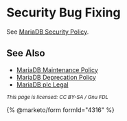 # Security Bug Fixing

See [MariaDB Security Policy](https://mariadb.org/about/security-policy/).

## See Also

* [MariaDB Maintenance Policy](https://app.gitbook.com/s/aEnK0ZXmUbJzqQrTjFyb/community-server/about/maintenance-policy)
* [MariaDB Deprecation Policy](https://app.gitbook.com/s/aEnK0ZXmUbJzqQrTjFyb/community-server/about/platform-deprecation-policy)
* [MariaDB plc Legal](https://mariadb.com/legal)

<sub>_This page is licensed: CC BY-SA / Gnu FDL_</sub>

{% @marketo/form formId="4316" %}
